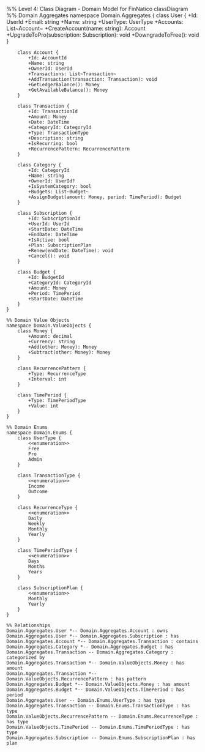 %% Level 4: Class Diagram - Domain Model for FinNatico
classDiagram
    %% Domain Aggregates
    namespace Domain.Aggregates {
        class User {
            +Id: UserId
            +Email: string
            +Name: string
            +UserType: UserType
            +Accounts: List~Account~
            +CreateAccount(name: string): Account
            +UpgradeToPro(subscription: Subscription): void
            +DowngradeToFree(): void
        }

        class Account {
            +Id: AccountId
            +Name: string
            +OwnerId: UserId
            +Transactions: List~Transaction~
            +AddTransaction(transaction: Transaction): void
            +GetLedgerBalance(): Money
            +GetAvailableBalance(): Money
        }

        class Transaction {
            +Id: TransactionId
            +Amount: Money
            +Date: DateTime
            +CategoryId: CategoryId
            +Type: TransactionType
            +Description: string
            +IsRecurring: bool
            +RecurrencePattern: RecurrencePattern
        }

        class Category {
            +Id: CategoryId
            +Name: string
            +OwnerId: UserId?
            +IsSystemCategory: bool
            +Budgets: List~Budget~
            +AssignBudget(amount: Money, period: TimePeriod): Budget
        }

        class Subscription {
            +Id: SubscriptionId
            +UserId: UserId
            +StartDate: DateTime
            +EndDate: DateTime
            +IsActive: bool
            +Plan: SubscriptionPlan
            +Renew(endDate: DateTime): void
            +Cancel(): void
        }

        class Budget {
            +Id: BudgetId
            +CategoryId: CategoryId
            +Amount: Money
            +Period: TimePeriod
            +StartDate: DateTime
        }
    }
    
    %% Domain Value Objects
    namespace Domain.ValueObjects {
        class Money {
            +Amount: decimal
            +Currency: string
            +Add(other: Money): Money
            +Subtract(other: Money): Money
        }

        class RecurrencePattern {
            +Type: RecurrenceType
            +Interval: int
        }

        class TimePeriod {
            +Type: TimePeriodType
            +Value: int
        }
    }
    
    %% Domain Enums
    namespace Domain.Enums {
        class UserType {
            <<enumeration>>
            Free
            Pro
            Admin
        }

        class TransactionType {
            <<enumeration>>
            Income
            Outcome
        }

        class RecurrenceType {
            <<enumeration>>
            Daily
            Weekly
            Monthly
            Yearly
        }

        class TimePeriodType {
            <<enumeration>>
            Days
            Months
            Years
        }

        class SubscriptionPlan {
            <<enumeration>>
            Monthly
            Yearly
        }
    }
    
    %% Relationships
    Domain.Aggregates.User *-- Domain.Aggregates.Account : owns
    Domain.Aggregates.User *-- Domain.Aggregates.Subscription : has
    Domain.Aggregates.Account *-- Domain.Aggregates.Transaction : contains
    Domain.Aggregates.Category *-- Domain.Aggregates.Budget : has
    Domain.Aggregates.Transaction -- Domain.Aggregates.Category : categorized by
    Domain.Aggregates.Transaction *-- Domain.ValueObjects.Money : has amount
    Domain.Aggregates.Transaction *-- Domain.ValueObjects.RecurrencePattern : has pattern
    Domain.Aggregates.Budget *-- Domain.ValueObjects.Money : has amount
    Domain.Aggregates.Budget *-- Domain.ValueObjects.TimePeriod : has period
    Domain.Aggregates.User -- Domain.Enums.UserType : has type
    Domain.Aggregates.Transaction -- Domain.Enums.TransactionType : has type
    Domain.ValueObjects.RecurrencePattern -- Domain.Enums.RecurrenceType : has type
    Domain.ValueObjects.TimePeriod -- Domain.Enums.TimePeriodType : has type
    Domain.Aggregates.Subscription -- Domain.Enums.SubscriptionPlan : has plan